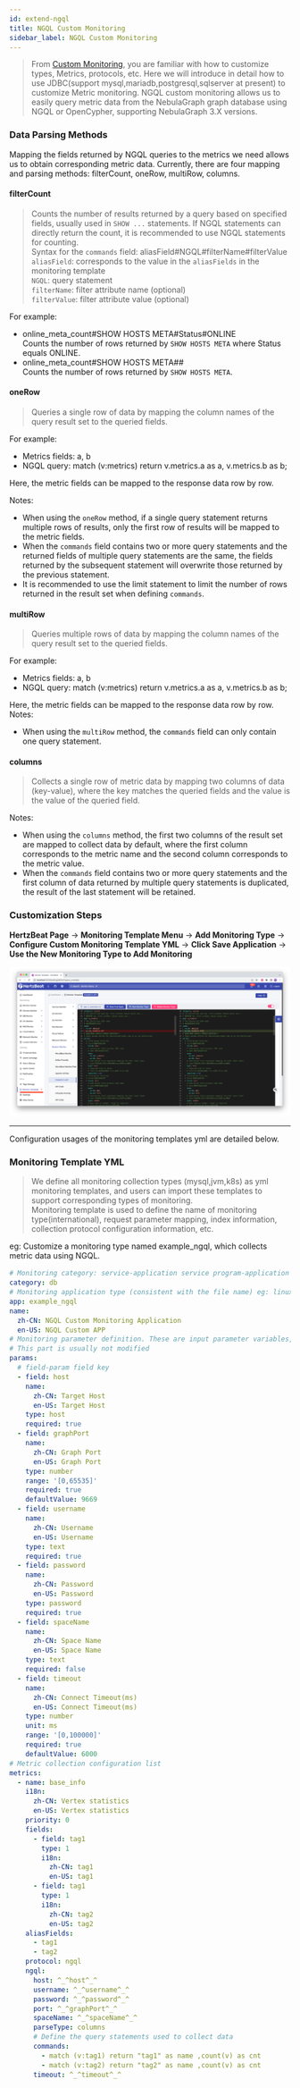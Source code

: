 ```yaml
---
id: extend-ngql
title: NGQL Custom Monitoring
sidebar_label: NGQL Custom Monitoring
---
```


> From [Custom Monitoring](extend-point), you are familiar with how to customize types, Metrics, protocols, etc. Here we will introduce in detail how to use JDBC(support mysql,mariadb,postgresql,sqlserver at present) to customize Metric monitoring.
> NGQL custom monitoring allows us to easily query metric data from the NebulaGraph graph database using NGQL or OpenCypher, supporting NebulaGraph 3.X versions.

### Data Parsing Methods

Mapping the fields returned by NGQL queries to the metrics we need allows us to obtain corresponding metric data. Currently, there are four mapping and parsing methods: filterCount, oneRow, multiRow, columns.

#### **filterCount**

> Counts the number of results returned by a query based on specified fields, usually used in `SHOW ...` statements. If NGQL statements can directly return the count, it is recommended to use NGQL statements for counting.  
> Syntax for the `commands` field: aliasField#NGQL#filterName#filterValue  
> `aliasField`: corresponds to the value in the `aliasFields` in the monitoring template  
> `NGQL`: query statement  
> `filterName`: filter attribute name (optional)  
> `filterValue`: filter attribute value (optional)

For example:  
- online_meta_count#SHOW HOSTS META#Status#ONLINE  
  Counts the number of rows returned by `SHOW HOSTS META` where Status equals ONLINE.
- online_meta_count#SHOW HOSTS META##  
  Counts the number of rows returned by `SHOW HOSTS META`.

#### **oneRow**

> Queries a single row of data by mapping the column names of the query result set to the queried fields.

For example:
- Metrics fields: a, b
- NGQL query: match (v:metrics) return v.metrics.a as a, v.metrics.b as b;

Here, the metric fields can be mapped to the response data row by row.

Notes:
- When using the `oneRow` method, if a single query statement returns multiple rows of results, only the first row of results will be mapped to the metric fields.
- When the `commands` field contains two or more query statements and the returned fields of multiple query statements are the same, the fields returned by the subsequent statement will overwrite those returned by the previous statement.
- It is recommended to use the limit statement to limit the number of rows returned in the result set when defining `commands`.

#### **multiRow**

> Queries multiple rows of data by mapping the column names of the query result set to the queried fields.

For example:
- Metrics fields: a, b
- NGQL query: match (v:metrics) return v.metrics.a as a, v.metrics.b as b;

Here, the metric fields can be mapped to the response data row by row.
Notes:
- When using the `multiRow` method, the `commands` field can only contain one query statement.

#### **columns**

> Collects a single row of metric data by mapping two columns of data (key-value), where the key matches the queried fields and the value is the value of the queried field.

Notes:
- When using the `columns` method, the first two columns of the result set are mapped to collect data by default, where the first column corresponds to the metric name and the second column corresponds to the metric value.
- When the `commands` field contains two or more query statements and the first column of data returned by multiple query statements is duplicated, the result of the last statement will be retained.

### Customization Steps

**HertzBeat Page** -> **Monitoring Template Menu** -> **Add Monitoring Type** -> **Configure Custom Monitoring Template YML** -> **Click Save Application** -> **Use the New Monitoring Type to Add Monitoring**

![HertzBeat Page](/img/docs/advanced/extend-point-1.png)

------- 
Configuration usages of the monitoring templates yml are detailed below.

### Monitoring Template YML

> We define all monitoring collection types (mysql,jvm,k8s) as yml monitoring templates, and users can import these templates to support corresponding types of monitoring.  
> Monitoring template is used to define the name of monitoring type(international), request parameter mapping, index information, collection protocol configuration information, etc.  

eg: Customize a monitoring type named example_ngql, which collects metric data using NGQL.

```yaml
# Monitoring category: service-application service program-application program db-database custom-custom os-operating system bigdata-big data mid-middleware webserver-web server cache-cache cn-cloud native network-network monitoring, etc.
category: db
# Monitoring application type (consistent with the file name) eg: linux windows tomcat mysql aws...
app: example_ngql
name:
  zh-CN: NGQL Custom Monitoring Application
  en-US: NGQL Custom APP
# Monitoring parameter definition. These are input parameter variables, which can be written in the format of ^_^host^_^ to be replaced by system variable values in the later configuration
# This part is usually not modified
params:
  # field-param field key
  - field: host
    name:
      zh-CN: Target Host
      en-US: Target Host
    type: host
    required: true
  - field: graphPort
    name:
      zh-CN: Graph Port
      en-US: Graph Port
    type: number
    range: '[0,65535]'
    required: true
    defaultValue: 9669
  - field: username
    name:
      zh-CN: Username
      en-US: Username
    type: text
    required: true
  - field: password
    name:
      zh-CN: Password
      en-US: Password
    type: password
    required: true
  - field: spaceName
    name:
      zh-CN: Space Name
      en-US: Space Name
    type: text
    required: false
  - field: timeout
    name:
      zh-CN: Connect Timeout(ms)
      en-US: Connect Timeout(ms)
    type: number
    unit: ms
    range: '[0,100000]'
    required: true
    defaultValue: 6000
# Metric collection configuration list
metrics:
  - name: base_info
    i18n:
      zh-CN: Vertex statistics
      en-US: Vertex statistics
    priority: 0
    fields:
      - field: tag1
        type: 1
        i18n:
          zh-CN: tag1
          en-US: tag1
      - field: tag1
        type: 1
        i18n:
          zh-CN: tag2
          en-US: tag2
    aliasFields:
      - tag1
      - tag2
    protocol: ngql
    ngql:
      host: ^_^host^_^
      username: ^_^username^_^
      password: ^_^password^_^
      port: ^_^graphPort^_^
      spaceName: ^_^spaceName^_^
      parseType: columns
      # Define the query statements used to collect data
      commands:
        - match (v:tag1) return "tag1" as name ,count(v) as cnt 
        - match (v:tag2) return "tag2" as name ,count(v) as cnt
      timeout: ^_^timeout^_^
```
